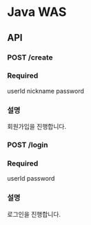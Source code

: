 # Java WAS

## API
### **POST** /create
### Required
userId
nickname
password

### 설명

회원가입을 진행합니다.

### **POST** /login
### Required
userId
password

### 설명

로그인을 진행합니다.
